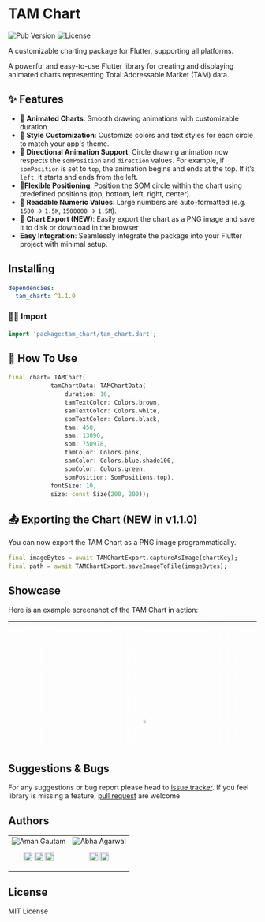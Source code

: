 # TAM Chart

![Pub Version](https://img.shields.io/pub/v/tam_chart.svg) 
![License](https://img.shields.io/github/license/aman-netizen-ux/TAM-Chart)

A customizable charting package for Flutter, supporting all platforms.

A powerful and easy-to-use Flutter library for creating and displaying animated charts representing Total Addressable Market (TAM) data.

## ✨ Features
- 🎯 **Animated Charts**: Smooth drawing animations with customizable duration.
- 🎨 **Style Customization**: Customize colors and text styles for each circle to match your app's theme.
- 🧭 **Directional Animation Support**: Circle drawing animation now respects the `somPosition` and `direction` values. For example, if `somPosition` is set to `top`, the animation begins and ends at the top. If it’s `left`, it starts and ends from the left.
- 📍**Flexible Positioning**: Position the SOM circle within the chart using predefined positions (top, bottom, left, right, center).
- 🔢 **Readable Numeric Values**: Large numbers are auto-formatted (e.g. `1500` → `1.5K`, `1500000` → `1.5M`).
- 💾 **Chart Export (NEW)**: Easily export the chart as a PNG image and save it to disk or download in the browser
- **Easy Integration**: Seamlessly integrate the package into your Flutter project with minimal setup.

## Installing

```yaml
dependencies:
  tam_chart: ^1.1.0
```

### 🧑‍💻 Import

```dart
import 'package:tam_chart/tam_chart.dart';
```

## 🚀 How To Use

```dart
final chart= TAMChart(
            tamChartData: TAMChartData(
                duration: 16,
                tamTextColor: Colors.brown,
                samTextColor: Colors.white,
                somTextColor: Colors.black,
                tam: 450,
                sam: 13090,
                som: 750978,
                tamColor: Colors.pink,
                samColor: Colors.blue.shade100,
                somColor: Colors.green,
                somPosition: SomPositions.top),
            fontSize: 10,
            size: const Size(200, 200));
```

## 📤 Exporting the Chart (NEW in v1.1.0)
You can now export the TAM Chart as a PNG image programmatically.

```dart
final imageBytes = await TAMChartExport.captureAsImage(chartKey);
final path = await TAMChartExport.saveImageToFile(imageBytes);
```

## Showcase
Here is an example screenshot of the TAM Chart in action:

![Example Screenshot](images/tam_chart_example.gif)

## Suggestions & Bugs
For any suggestions or bug report please head to [issue tracker](https://github.com/aman-netizen-ux/TAM-Chart/issues). If you feel library is missing a feature, [pull request](https://github.com/aman-netizen-ux/TAM-Chart/pulls) are welcome


## Authors

<table>
  <tr>
    <td align="center">
      <img src="https://avatars.githubusercontent.com/u/85642044?v=4" alt="Aman Gautam" width="72" title="Aman Gautam" />
      <p align="center">
        <a href = "https://github.com/aman-netizen-ux"><img src = "https://www.iconninja.com/files/241/825/211/round-collaboration-social-github-code-circle-network-icon.svg" width="18" height = "18"/></a>
        <a href = "https://x.com/aman_gautam2003?t=HXvWde8JVDAePxGgzFw-Mg&s=09"><img src = "https://www.shareicon.net/download/2016/07/06/107115_media.svg" width="18" height="18"/></a>
        <a href = "https://www.linkedin.com/in/amangautam19/"><img src = "https://www.iconninja.com/files/863/607/751/network-linkedin-social-connection-circular-circle-media-icon.svg" width="18" height="18"/></a>
      </p>
    </td>
    <td align="center">
      <img src="https://avatars.githubusercontent.com/u/85620483?v=4" alt="Abha Agarwal" width="72" title="Abha Agarwal" />
      <p align="center">
        <a href = "https://github.com/Spicysnowe"><img src = "https://www.iconninja.com/files/241/825/211/round-collaboration-social-github-code-circle-network-icon.svg" width="18" height = "18"/></a>
        <a href = "https://www.linkedin.com/in/agarwalabha/"><img src = "https://www.iconninja.com/files/863/607/751/network-linkedin-social-connection-circular-circle-media-icon.svg" width="18" height="18"/></a>
      </p>
    </td>
  </tr> 
</table>

## License

MIT License









